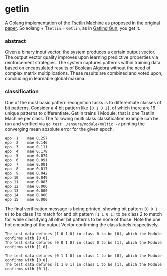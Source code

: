 # getlin

A Golang implementation of the [Tsetlin Machine] as proposed in [the original
paper]. So `G`olang + Ts`etlin` = `Getlin`, as in [Gatling Gun], you get it.

### abstract

Given a binary input vector, the system produces a certain output vector. The
output vector quality improves upon learning predictive properties via
reinforcement strategies. The system captures patterns within training data
based on encapsulated results of [Boolean Algebra] without the need of complex
matrix multiplications. These results are combined and voted upon, concluding in
learnable global maxima.

[Tsetlin Machine]: https://en.wikipedia.org/wiki/Tsetlin_machine
[the original paper]: https://arxiv.org/pdf/1804.01508.pdf
[Gatling Gun]: https://en.wikipedia.org/wiki/Gatling_gun
[Boolean Algebra]: https://en.wikipedia.org/wiki/Boolean_algebra

### classification

One of the most basic pattern recognition tasks is to differentiate classes of
bit patterns. Consider a 4 bit pattern like `[0 1 0 1]`, of which there are 16
unique patterns to differentiate. Getlin trains 1 Module, that is one Tsetlin
Machine per class. The following multi class classification example can be run
and verified via `go test ./ensure/module/multic -v` printing the converging
mean absolute error for the given epoch.

```
epo  1    mae 0.257
epo  2    mae 0.146
epo  3    mae 0.111
epo  4    mae 0.178
epo  5    mae 0.074
epo  6    mae 0.091
epo  7    mae 0.001
epo  8    mae 0.017
epo  9    mae 0.042
epo 10    mae 0.049
epo 11    mae 0.003
epo 12    mae 0.000
epo 13    mae 0.000
epo 14    mae 0.000
epo 15    mae 0.000
```

The final verification message is being printed, showing bit pattern `[0 0 1 0]`
to be class 1 to match for and bit pattern `[1 1 0 1]` to be class 2 to match
for, while classifying all other bit patterns to be none of those. Note the one
hot encoding of the output Vector confirming the class labels respectively.

```
The test data defines [1 0 1 0] in class 0 to be [0], which the Module confirms with [0 0].
The test data defines [0 0 1 0] in class 0 to be [1], which the Module confirms with [1 0].

The test data defines [0 1 1 0] in class 1 to be [0], which the Module confirms with [0 0].
The test data defines [1 1 0 1] in class 1 to be [1], which the Module confirms with [0 1].
```
